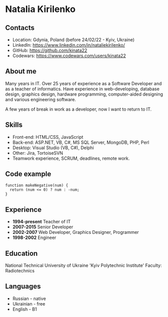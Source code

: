 # Natalia Kirilenko

## Contacts
* Location: Gdynia, Poland (before 24/02/22 - Kyiv, Ukraine)
* LinkedIn: https://www.linkedin.com/in/nataliekirilenko/
* GitHub: https://github.com/kinata22
* Codewars: https://www.codewars.com/users/kinata22

## About me
Many years in IT. Over 25 years of experience as a Software Developer and as a teacher of informatics.
Have experience in web-developing, database design, graphics design, hardware programming, computer-aided designing and various engineering software. 

A few years of break in work as a developer, now I want to return to IT.

## Skills
* Front-end: HTML/CSS, JavaScript
* Back-end: ASP.NET, VB, C#, MS SQL Server, MongoDB, PHP, Perl
* Desktop: Visual Studio (VB, C#), Delphi
* Other: Jira, TortoiseSVN
* Teamwork experience, SCRUM, deadlines, remote work.

## Code example
```
function makeNegative(num) {
  return (num <= 0) ? num : -num;
}
```

## Experience
* **1994-present** Teacher of IT
* **2007-2015** Senior Developer
* **2002-2007** Web Developer, Graphics Designer, Programmer
* **1998-2002** Engineer

## Education
National Technical University of Ukraine 'Kyiv Polytechnic Institute'
Faculty: Radiotechnics

## Languages
* Russian - native
* Ukrainian - free
* English - B1

